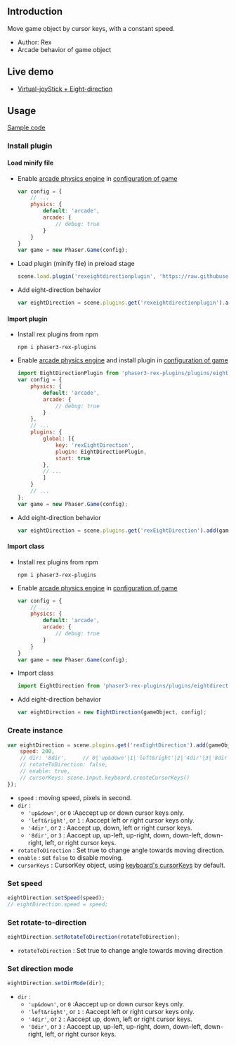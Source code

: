 ## Introduction

Move game object by cursor keys, with a constant speed.

- Author: Rex
- Arcade behavior of game object

## Live demo

- [Virtual-joyStick + Eight-direction](https://codepen.io/rexrainbow/pen/KxWpWa)

## Usage

[Sample code](https://github.com/rexrainbow/phaser3-rex-notes/tree/master/examples/eightdirection)

### Install plugin

#### Load minify file

- Enable [arcade physics engine](arcade-world.md) in [configuration of game](game.md#configuration)
    ```javascript
    var config = {
        // ...
        physics: {
            default: 'arcade',
            arcade: {
                // debug: true
            }
        }
    }
    var game = new Phaser.Game(config);
    ```
- Load plugin (minify file) in preload stage
    ```javascript
    scene.load.plugin('rexeightdirectionplugin', 'https://raw.githubusercontent.com/rexrainbow/phaser3-rex-notes/master/dist/rexeightdirectionplugin.min.js', true);
    ```
- Add eight-direction behavior
    ```javascript
    var eightDirection = scene.plugins.get('rexeightdirectionplugin').add(gameObject, config);
    ```

#### Import plugin

- Install rex plugins from npm
    ```
    npm i phaser3-rex-plugins
    ```
- Enable [arcade physics engine](arcade-world.md) and install plugin in [configuration of game](game.md#configuration)
    ```javascript
    import EightDirectionPlugin from 'phaser3-rex-plugins/plugins/eightdirection-plugin.js';
    var config = {
        physics: {
            default: 'arcade',
            arcade: {
                // debug: true
            }
        },
        // ...
        plugins: {
            global: [{
                key: 'rexEightDirection',
                plugin: EightDirectionPlugin,
                start: true
            },
            // ...
            ]
        }
        // ...
    };
    var game = new Phaser.Game(config);
    ```
- Add eight-direction behavior
    ```javascript
    var eightDirection = scene.plugins.get('rexEightDirection').add(gameObject, config);
    ```

#### Import class

- Install rex plugins from npm
    ```
    npm i phaser3-rex-plugins
    ```
- Enable [arcade physics engine](arcade-world.md) in [configuration of game](game.md#configuration)
    ```javascript
    var config = {
        // ...
        physics: {
            default: 'arcade',
            arcade: {
                // debug: true
            }
        }
    }
    var game = new Phaser.Game(config);
    ```
- Import class
    ```javascript
    import EightDirection from 'phaser3-rex-plugins/plugins/eightdirection.js';
    ```
- Add eight-direction behavior
    ```javascript
    var eightDirection = new EightDirection(gameObject, config);
    ```

### Create instance

```javascript
var eightDirection = scene.plugins.get('rexEightDirection').add(gameObject, {
    speed: 200,
    // dir: '8dir',     // 0|'up&down'|1|'left&right'|2|'4dir'|3|'8dir'
    // rotateToDirection: false,
    // enable: true,
    // cursorKeys: scene.input.keyboard.createCursorKeys()
});
```

- `speed` : moving speed, pixels in second.
- `dir` :
    - `'up&down'`, or `0` :Aaccept up or down cursor keys only.
    - `'left&right'`, or `1` : Aaccept left or right cursor keys only.
    - `'4dir'`, or `2` : Aaccept up, down, left or right cursor keys.
    - `'8dir'`, or `3` : Aaccept up, up-left, up-right, down, down-left, down-right, left, or right cursor keys.
- `rotateToDirection` : Set true to change angle towards moving direction.
- `enable` : set `false` to disable moving.
- `cursorKeys` : CursorKey object, using [keyboard's cursorKeys](keyboardevents.md#get-state-of-cursorkeys) by default.

### Set speed

```javascript
eightDirection.setSpeed(speed);
// eightDirection.speed = speed;
```

### Set rotate-to-direction

```javascript
eightDirection.setRotateToDirection(rotateToDirection);
```

- `rotateToDirection` : Set true to change angle towards moving direction

### Set direction mode

```javascript
eightDirection.setDirMode(dir);
```

- `dir` :
    - `'up&down'`, or `0` :Aaccept up or down cursor keys only.
    - `'left&right'`, or `1` : Aaccept left or right cursor keys only.
    - `'4dir'`, or `2` : Aaccept up, down, left or right cursor keys.
    - `'8dir'`, or `3` : Aaccept up, up-left, up-right, down, down-left, down-right, left, or right cursor keys.
